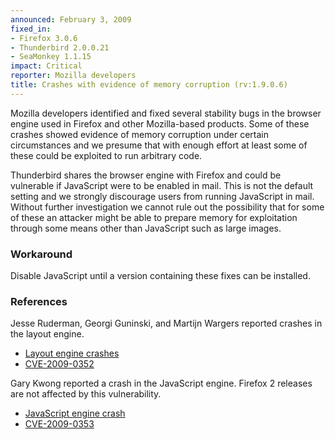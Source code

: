 ```yaml
---
announced: February 3, 2009
fixed_in:
- Firefox 3.0.6
- Thunderbird 2.0.0.21
- SeaMonkey 1.1.15
impact: Critical
reporter: Mozilla developers
title: Crashes with evidence of memory corruption (rv:1.9.0.6)
---
```


<p>Mozilla developers identified and fixed several stability bugs in
the browser engine used in Firefox and other Mozilla-based
products. Some of these crashes showed evidence of memory corruption
under certain circumstances and we presume that with enough effort at
least some of these could be exploited to run arbitrary code.</p>

<p class="note">Thunderbird shares the browser engine with Firefox and
could be vulnerable if JavaScript were to be enabled in mail. This is
not the default setting and we strongly discourage users from running
JavaScript in mail. Without further investigation we cannot rule out
the possibility that for some of these an attacker might be able to
prepare memory for exploitation through some means other than
JavaScript such as large images.</p>

<h3>Workaround</h3>

<p>Disable JavaScript until a version containing these fixes can be installed.</p>


<h3>References</h3>

<p>Jesse Ruderman, Georgi Guninski, and Martijn Wargers reported crashes in the layout engine.</p>
<ul>
  <li><a href="https://bugzilla.mozilla.org/buglist.cgi?bug_id=449006,331088,401042,416461,422283,422301,431705,437142,421839,420697,461027,464009">Layout engine crashes</a></li>
  <li><a class="ex-ref" href="http://cve.mitre.org/cgi-bin/cvename.cgi?name=CVE-2009-0352">CVE-2009-0352</a></li>
</ul>

<p>Gary Kwong reported a crash in the JavaScript engine. Firefox 2 releases
are not affected by this vulnerability. </p>

<ul>
  <li><a href="https://bugzilla.mozilla.org/show_bug.cgi?id=452913">JavaScript engine crash</a></li>
  <li><a class="ex-ref" href="http://cve.mitre.org/cgi-bin/cvename.cgi?name=CVE-2009-0353">CVE-2009-0353</a></li>
</ul>



